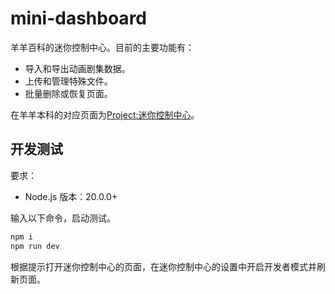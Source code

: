 # mini-dashboard

羊羊百科的迷你控制中心。目前的主要功能有：

- 导入和导出动画剧集数据。
- 上传和管理特殊文件。
- 批量删除或恢复页面。

在羊羊本科的对应页面为[Project:迷你控制中心](https://xyy.huijiwiki.com/wiki/Project:迷你控制中心)。

## 开发测试

要求：

- Node.js 版本：20.0.0+

输入以下命令，启动测试。

```cmd
npm i
npm run dev
```

根据提示打开迷你控制中心的页面，在迷你控制中心的设置中开启开发者模式并刷新页面。
